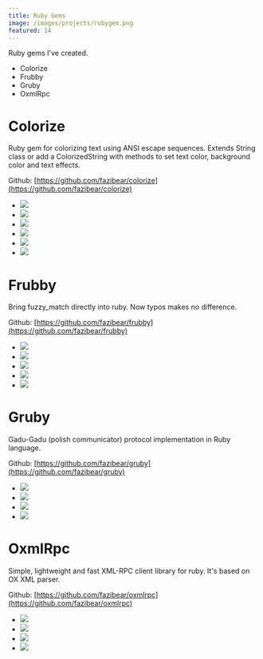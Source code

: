 ```yaml
---
title: Ruby Gems
image: /images/projects/rubygem.png
featured: 14
---
```


Ruby gems I've created.

<!--more-->

- Colorize
- Frubby
- Gruby
- OxmlRpc


# Colorize

Ruby gem for colorizing text using ANSI escape sequences. Extends String class or add a ColorizedString with methods to set text color, background color and text effects.

Github: [https://github.com/fazibear/colorize](https://github.com/fazibear/colorize)

- ![](https://badge.fury.io/rb/colorize.svg)
- ![](https://img.shields.io/github/stars/fazibear/colorize.svg)
- ![](https://img.shields.io/gem/dt/colorize.svg)
- ![](https://travis-ci.org/fazibear/colorize.svg?branch=master)
- ![](https://codeclimate.com/github/fazibear/colorize/badges/gpa.svg)
- ![](https://img.shields.io/badge/license-GPLv2-blue.svg)

# Frubby

Bring fuzzy_match directly into ruby. Now typos makes no difference.

Github: [https://github.com/fazibear/frubby](https://github.com/fazibear/frubby)

- ![](https://badge.fury.io/rb/frubby.svg)
- ![](https://img.shields.io/github/stars/fazibear/frubby.svg)
- ![](https://img.shields.io/gem/dt/frubby.svg)
- ![](https://travis-ci.org/fazibear/frubby.svg?branch=master)
- ![](https://codeclimate.com/github/fazibear/frubby/badges/gpa.svg)

# Gruby

Gadu-Gadu (polish communicator) protocol implementation in Ruby language.

Github: [https://github.com/fazibear/gruby](https://github.com/fazibear/gruby)

- ![](https://badge.fury.io/rb/gruby.svg)
- ![](https://img.shields.io/github/stars/fazibear/gruby.svg)
- ![](https://img.shields.io/gem/dt/gruby.svg)
- ![](https://img.shields.io/badge/license-GPLv2-blue.svg)

# OxmlRpc

Simple, lightweight and fast XML-RPC client library for ruby. It's based on OX XML parser.

Github: [https://github.com/fazibear/oxmlrpc](https://github.com/fazibear/oxmlrpc)

- ![](https://badge.fury.io/rb/oxmlrpc.svg)
- ![](https://img.shields.io/github/stars/fazibear/oxmlrpc.svg)
- ![](https://img.shields.io/gem/dt/oxmlrpc.svg)
- ![](https://img.shields.io/badge/license-GPLv2-blue.svg)
